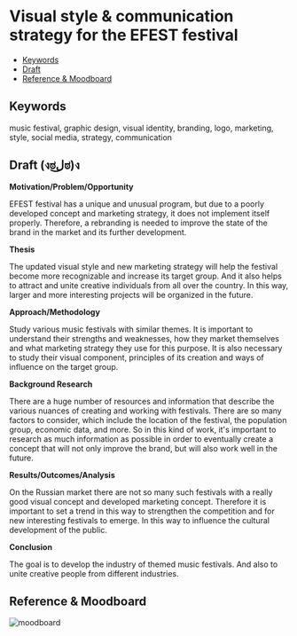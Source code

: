 # Visual style & communication strategy for the EFEST festival 

- [Keywords](#keywords)
- [Draft](#draft)
- [Reference & Moodboard](#reference&moodboard)


## Keywords 	
music festival, graphic design, visual identity, branding, logo, marketing, style, social media, strategy, communication 

## Draft (งಠل͜ಠ)ง

**Motivation/Problem/Opportunity**

EFEST festival has a unique and unusual program, but due to a poorly developed concept and marketing strategy, it does not implement itself properly. Therefore, a rebranding is needed to improve the state of the brand in the market and its further development. 

**Thesis**

The updated visual style and new marketing strategy will help the festival become more recognizable and increase its target group. And it also helps to attract and unite creative individuals from all over the country. In this way, larger and more interesting projects will be organized in the future. 

**Approach/Methodology**

Study various music festivals with similar themes. It is important to understand their strengths and weaknesses, how they market themselves and what marketing strategy they use for this purpose. It is also necessary to study their visual component, principles of its creation and ways of influence on the target group. 

**Background Research**

There are a huge number of resources and information that describe the various nuances of creating and working with festivals. There are so many factors to consider, which include the location of the festival, the population group, economic data, and more. So in this kind of work, it's important to research as much information as possible in order to eventually create a concept that will not only improve the brand, but will also work well in the future. 

**Results/Outcomes/Analysis**

On the Russian market there are not so many such festivals with a really good visual concept and developed marketing concept. Therefore it is important to set a trend in this way to strengthen the competition and for new interesting festivals to emerge. In this way to influence the cultural development of the public. 

**Conclusion**

The goal is to develop the industry of themed music festivals. And also to unite creative people from different industries.

## Reference & Moodboard
![moodboard](PNG/Moodboard.png)
